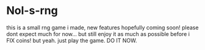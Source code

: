 # Nol-s-rng
this is a small rng game i made, new features hopefully coming soon!
please dont expect much for now... but still enjoy it as much as possible before i FIX coins!
but yeah. just play the game. DO IT NOW. 
